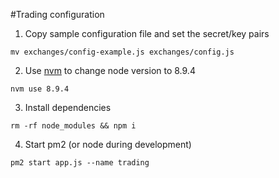 #Trading configuration

1. Copy sample configuration file and set the secret/key pairs

`mv exchanges/config-example.js exchanges/config.js`

2. Use [nvm](https://github.com/creationix/nvm) to change node version to 8.9.4

`nvm use 8.9.4`

3. Install dependencies

`rm -rf node_modules && npm i`

4. Start pm2 (or node during development)

`pm2 start app.js --name trading`